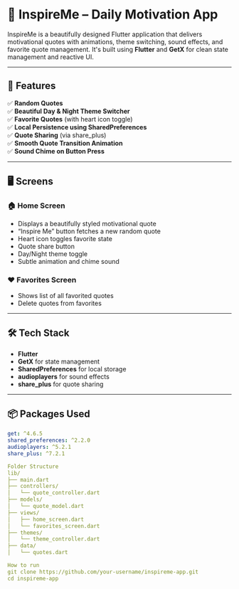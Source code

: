 # 🌟 InspireMe – Daily Motivation App

InspireMe is a beautifully designed Flutter application that delivers motivational quotes with animations, theme switching, sound effects, and favorite quote management. It's built using **Flutter** and **GetX** for clean state management and reactive UI.

---

## 🎯 Features

✅ **Random Quotes**  
✅ **Beautiful Day & Night Theme Switcher**  
✅ **Favorite Quotes** (with heart icon toggle)  
✅ **Local Persistence using SharedPreferences**  
✅ **Quote Sharing** (via share_plus)  
✅ **Smooth Quote Transition Animation**  
✅ **Sound Chime on Button Press**

---

## 🖥️ Screens

### 🏠 Home Screen
- Displays a beautifully styled motivational quote
- “Inspire Me” button fetches a new random quote
- Heart icon toggles favorite state
- Quote share button
- Day/Night theme toggle
- Subtle animation and chime sound

### ❤️ Favorites Screen
- Shows list of all favorited quotes
- Delete quotes from favorites

---

## 🛠️ Tech Stack

- **Flutter**
- **GetX** for state management
- **SharedPreferences** for local storage
- **audioplayers** for sound effects
- **share_plus** for quote sharing

---

## 📦 Packages Used

```yaml
get: ^4.6.5
shared_preferences: ^2.2.0
audioplayers: ^5.2.1
share_plus: ^7.2.1

Folder Structure
lib/
├── main.dart
├── controllers/
│   └── quote_controller.dart
├── models/
│   └── quote_model.dart
├── views/
│   ├── home_screen.dart
│   └── favorites_screen.dart
├── themes/
│   └── theme_controller.dart
├── data/
│   └── quotes.dart

How to run
git clone https://github.com/your-username/inspireme-app.git
cd inspireme-app
